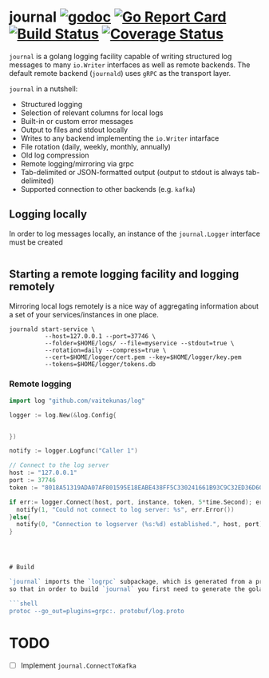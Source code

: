 # journal [![godoc](https://img.shields.io/badge/go-documentation-blue.svg)](https://godoc.org/github.com/vaitekunas/journal) [![Go Report Card](https://goreportcard.com/badge/github.com/vaitekunas/journal)](https://goreportcard.com/report/github.com/vaitekunas/journal) [![Build Status](https://travis-ci.org/vaitekunas/journal.svg?branch=master)](https://travis-ci.org/vaitekunas/journal) [![Coverage Status](https://coveralls.io/repos/github/vaitekunas/journal/badge.svg?branch=master)](https://coveralls.io/github/vaitekunas/journal?branch=master)

`journal` is a golang logging facility capable of writing structured log messages to many
`io.Writer` interfaces as well as remote backends. The default remote backend (`journald`)
uses `gRPC` as the transport layer.

`journal` in a nutshell:

* Structured logging
* Selection of relevant columns for local logs
* Built-in or custom error messages
* Output to files and stdout locally
* Writes to any backend implementing the `io.Writer` intarface
* File rotation (daily, weekly, monthly, annually)
* Old log compression
* Remote logging/mirroring via grpc
* Tab-delimited or JSON-formatted output (output to stdout is always tab-delimited)
* Supported connection to other backends (e.g. `kafka`)

## Logging locally

In order to log messages locally, an instance of the `journal.Logger` interface
must be created

```Go

```

## Starting a remote logging facility and logging remotely

Mirroring local logs remotely is a nice way of aggregating information about
a set of your services/instances in one place.

```shell
journald start-service \
          --host=127.0.0.1 --port=37746 \
          --folder=$HOME/logs/ --file=myservice --stdout=true \
          --rotation=daily --compress=true \
          --cert=$HOME/logger/cert.pem --key=$HOME/logger/key.pem
          --tokens=$HOME/logger/tokens.db
```

### Remote logging


```Go
import log "github.com/vaitekunas/log"

logger := log.New(&log.Config{


})

notify := logger.Logfunc("Caller 1")

// Connect to the log server
host := "127.0.0.1"
port := 37746
token := "8018A51319ADA07AF801595E18EABE438FF5C330241661B93C9C32ED36D60C00"

if err:= logger.Connect(host, port, instance, token, 5*time.Second); err != nil {
  notify(1, "Could not connect to log server: %s", err.Error())  
}else{
  notify(0, "Connection to logserver (%s:%d) established.", host, port)
}




# Build

`journal` imports the `logrpc` subpackage, which is generated from a protobuf definition,
so that in order to build `journal` you first need to generate the golang stubs for it:

```shell
protoc --go_out=plugins=grpc:. protobuf/log.proto
```

# TODO

 - [ ] Implement `journal.ConnectToKafka`
